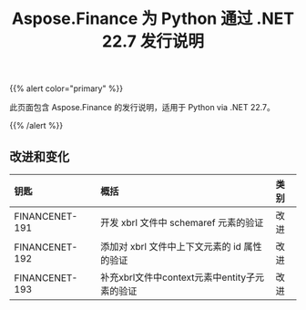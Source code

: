﻿---
title: Aspose.Finance 为 Python 通过 .NET 22.7 发行说明
type: docs
weight: 29
url: /zh/python-net/aspose-finance-for-python-via-net-22-7-release-notes/
---
{{% alert color="primary" %}}

此页面包含 Aspose.Finance 的发行说明，适用于 Python via .NET 22.7。

{{% /alert %}}

## **改进和变化**

|**钥匙**|**概括**|**类别**|
|:- |:- |:- |
|FINANCENET-191|开发 xbrl 文件中 schemaref 元素的验证|改进|
|FINANCENET-192|添加对 xbrl 文件中上下文元素的 id 属性的验证|改进|
|FINANCENET-193|补充xbrl文件中context元素中entity子元素的验证|改进|

